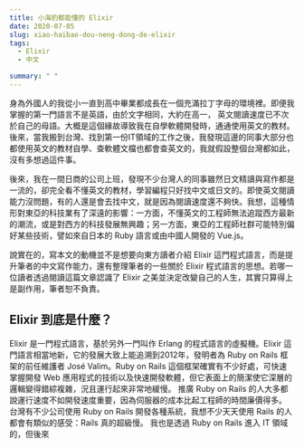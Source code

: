 ```yaml
---
title: 小海豹都能懂的 Elixir
date: 2020-07-05
slug: xiao-haibao-dou-neng-dong-de-elixir
tags:
  - Elixir
  - 中文

summary: " "
---
```


身為外國人的我從小一直到高中畢業都成長在一個充滿拉丁字母的環境裡。即便我掌握的第一門語言不是英語，由於文字相同，大約在高一，
英文閱讀速度已不次於自己的母語。大概是這個緣故導致我在自學軟體開發時，通通使用英文的教材。後來，當我搬到台灣、找到第一份IT領域的工作之後，我發現這邊的同事大部分也都使用英文的教材自學、查軟體文檔也都會查英文的，我就假設整個台灣都如此，沒有多想過這件事。

後來，我在一間日商的公司上班，發現不少台灣人的同事雖然日文精讀與寫作都是一流的，卻完全看不懂英文的教材，學習編程只好找中文或日文的。即使英文閱讀能力沒問題，有的人還是會去找中文，就是因為閱讀速度還不夠快。我想，這種情形對東亞的科技業有了深遠的影響：一方面，不懂英文的工程師無法追蹤西方最新的潮流，或是對西方的科技發展無興趣；另一方面，東亞的工程師社群可能特別偏好某些技術，譬如來自日本的 Ruby 語言或由中國人開發的 Vue.js。

說實在的，寫本文的動機並不是想要向東方讀者介紹 Elixir 這門程式語言，而是提升筆者的中文寫作能力，還有整理筆者的一些關於 Elixir 程式語言的思想。若哪一位讀者透過閱讀這篇文章認識了 Elixir 之美並決定改變自己的人生，其實只算得上是副作用，筆者恕不負責。

## Elixir 到底是什麼？

Elixir 是一門程式語言，基於另外一門叫作 Erlang 的程式語言的虛擬機。Elixir 這門語言相當地新，它的發展大致上能追溯到2012年，發明者為 Ruby on Rails 框架的前任維護者 José Valim。Ruby on Rails 這個框架確實有不少好處，可快速掌握開發 Web 應用程式的技術以及快速開發軟體，但它表面上的簡潔使它深層的邏輯變得錯綜複雜，況且運行起來非常地緩慢。
推廣 Ruby on Rails 的人大多都說運行速度不如開發速度重要，因為伺服器的成本比起工程師的時間廉價得多。
台灣有不少公司使用 Ruby on Rails 開發各種系統，我想不少天天使用 Rails 的人都會有類似的感受：Rails 真的超級慢。
我也是透過 Ruby on Rails 進入 IT 領域的，但後來
